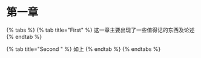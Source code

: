 # 第一章



{% tabs %}
{% tab title="First" %}
这一章主要出现了一些值得记的东西及论述
{% endtab %}

{% tab title="Second " %}
如上
{% endtab %}
{% endtabs %}

